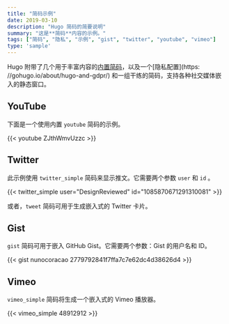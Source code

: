 ```yaml
---
title: "简码示例"
date: 2019-03-10
description: "Hugo 简码的简要说明"
summary: "这是**简码**内容的示例。"
tags: ["简码", "隐私", "示例", "gist", "twitter", "youtube", "vimeo"]
type: 'sample'
---
```


Hugo 附带了几个用于丰富内容的[内置简码](https://gohugo.io/content-management/shortcodes/#use-hugos-built-in-shortcodes)，以及一个[隐私配置](https: //gohugo.io/about/hugo-and-gdpr/) 和一组干练的简码，支持各种社交媒体嵌入的静态窗口。

## YouTube

下面是一个使用内置 `youtube` 简码的示例。

{{< youtube ZJthWmvUzzc >}}

## Twitter

此示例使用 `twitter_simple` 简码来显示推文。它需要两个参数 `user` 和 `id` 。

{{< twitter_simple user="DesignReviewed" id="1085870671291310081" >}}

或者，`tweet` 简码可用于生成嵌入式的 Twitter 卡片。

## Gist

`gist` 简码可用于嵌入 GitHub Gist。它需要两个参数：Gist 的用户名和 ID。

{{< gist nunocoracao 2779792841f7ffa7c7e62dc4d38626d4 >}}

## Vimeo

`vimeo_simple` 简码将生成一个嵌入式的 Vimeo 播放器。

{{< vimeo_simple 48912912 >}}

